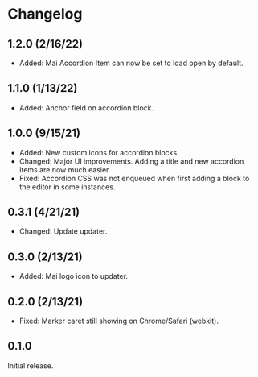 # Changelog

## 1.2.0 (2/16/22)
* Added: Mai Accordion Item can now be set to load open by default.

## 1.1.0 (1/13/22)
* Added: Anchor field on accordion block.

## 1.0.0 (9/15/21)
* Added: New custom icons for accordion blocks.
* Changed: Major UI improvements. Adding a title and new accordion items are now much easier.
* Fixed: Accordion CSS was not enqueued when first adding a block to the editor in some instances.

## 0.3.1 (4/21/21)
* Changed: Update updater.

## 0.3.0 (2/13/21)
* Added: Mai logo icon to updater.

## 0.2.0 (2/13/21)
* Fixed: Marker caret still showing on Chrome/Safari (webkit).

## 0.1.0
Initial release.
